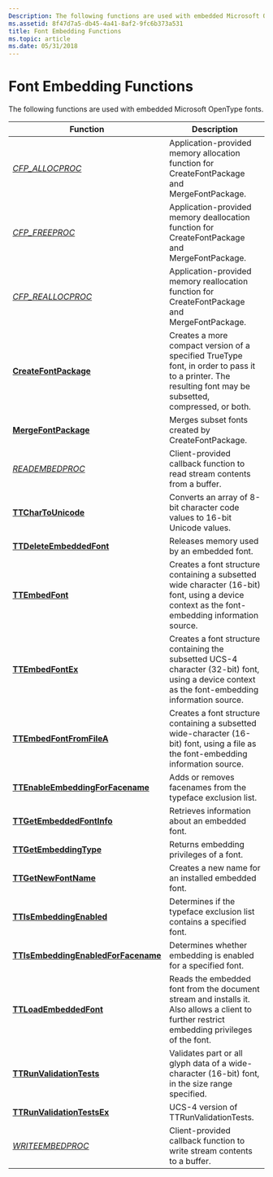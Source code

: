 ```yaml
---
Description: The following functions are used with embedded Microsoft OpenType fonts.
ms.assetid: 8f47d7a5-db45-4a41-8af2-9fc6b373a531
title: Font Embedding Functions
ms.topic: article
ms.date: 05/31/2018
---
```


# Font Embedding Functions

The following functions are used with embedded Microsoft OpenType fonts.



| Function                                                                   | Description                                                                                                                                              |
|----------------------------------------------------------------------------|----------------------------------------------------------------------------------------------------------------------------------------------------------|
| [*CFP\_ALLOCPROC*](/windows/desktop/api/FontSub/nc-fontsub-cfp_allocproc)                                      | Application-provided memory allocation function for CreateFontPackage and MergeFontPackage.                                                              |
| [*CFP\_FREEPROC*](/windows/desktop/api/FontSub/nc-fontsub-cfp_freeproc)                                        | Application-provided memory deallocation function for CreateFontPackage and MergeFontPackage.                                                            |
| [*CFP\_REALLOCPROC*](/windows/desktop/api/FontSub/nc-fontsub-cfp_reallocproc)                                  | Application-provided memory reallocation function for CreateFontPackage and MergeFontPackage.                                                            |
| [**CreateFontPackage**](/windows/desktop/api/FontSub/nf-fontsub-createfontpackage)                             | Creates a more compact version of a specified TrueType font, in order to pass it to a printer. The resulting font may be subsetted, compressed, or both. |
| [**MergeFontPackage**](/windows/desktop/api/FontSub/nf-fontsub-mergefontpackage)                               | Merges subset fonts created by CreateFontPackage.                                                                                                        |
| [*READEMBEDPROC*](/previous-versions//dd162894(v=vs.85))                                       | Client-provided callback function to read stream contents from a buffer.                                                                                 |
| [**TTCharToUnicode**](/windows/desktop/api/T2embapi/nf-t2embapi-ttchartounicode)                                 | Converts an array of 8-bit character code values to 16-bit Unicode values.                                                                               |
| [**TTDeleteEmbeddedFont**](/windows/desktop/api/T2embapi/nf-t2embapi-ttdeleteembeddedfont)                       | Releases memory used by an embedded font.                                                                                                                |
| [**TTEmbedFont**](/windows/desktop/api/T2embapi/nf-t2embapi-ttembedfont)                                         | Creates a font structure containing a subsetted wide character (16-bit) font, using a device context as the font-embedding information source.           |
| [**TTEmbedFontEx**](/windows/desktop/api/T2embapi/nf-t2embapi-ttembedfontex)                                     | Creates a font structure containing the subsetted UCS-4 character (32-bit) font, using a device context as the font-embedding information source.        |
| [**TTEmbedFontFromFileA**](/windows/desktop/api/T2embapi/nf-t2embapi-ttembedfontfromfilea)                       | Creates a font structure containing a subsetted wide-character (16-bit) font, using a file as the font-embedding information source.                     |
| [**TTEnableEmbeddingForFacename**](/windows/desktop/api/T2embapi/nf-t2embapi-ttenableembeddingforfacename)       | Adds or removes facenames from the typeface exclusion list.                                                                                              |
| [**TTGetEmbeddedFontInfo**](/windows/desktop/api/T2embapi/nf-t2embapi-ttgetembeddedfontinfo)                     | Retrieves information about an embedded font.                                                                                                            |
| [**TTGetEmbeddingType**](/windows/desktop/api/T2embapi/nf-t2embapi-ttgetembeddingtype)                           | Returns embedding privileges of a font.                                                                                                                  |
| [**TTGetNewFontName**](/windows/desktop/api/T2embapi/nf-t2embapi-ttgetnewfontname)                               | Creates a new name for an installed embedded font.                                                                                                       |
| [**TTIsEmbeddingEnabled**](/windows/desktop/api/T2embapi/nf-t2embapi-ttisembeddingenabled)                       | Determines if the typeface exclusion list contains a specified font.                                                                                     |
| [**TTIsEmbeddingEnabledForFacename**](/windows/desktop/api/T2embapi/nf-t2embapi-ttisembeddingenabledforfacename) | Determines whether embedding is enabled for a specified font.                                                                                            |
| [**TTLoadEmbeddedFont**](/windows/desktop/api/T2embapi/nf-t2embapi-ttloadembeddedfont)                           | Reads the embedded font from the document stream and installs it. Also allows a client to further restrict embedding privileges of the font.             |
| [**TTRunValidationTests**](/windows/desktop/api/T2embapi/nf-t2embapi-ttrunvalidationtests)                       | Validates part or all glyph data of a wide-character (16-bit) font, in the size range specified.                                                         |
| [**TTRunValidationTestsEx**](/windows/desktop/api/T2embapi/nf-t2embapi-ttrunvalidationtestsex)                   | UCS-4 version of TTRunValidationTests.                                                                                                                   |
| [*WRITEEMBEDPROC*](/previous-versions//dd145225(v=vs.85))                                     | Client-provided callback function to write stream contents to a buffer.                                                                                  |



 

 

 